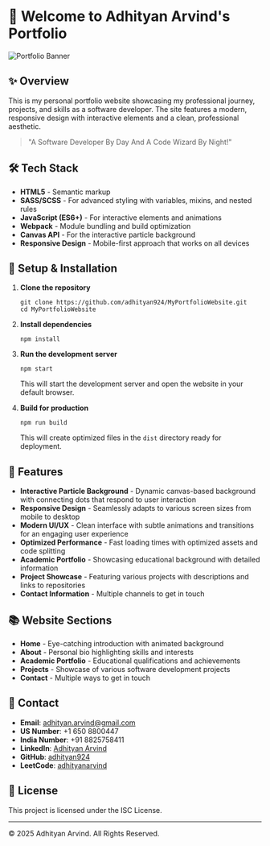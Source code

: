 # 🚀 Welcome to Adhityan Arvind's Portfolio

![Portfolio Banner](https://raw.githubusercontent.com/adhityan924/MyPortfolioWebsite/main/src/assets/propic.png)

## ✨ Overview

This is my personal portfolio website showcasing my professional journey, projects, and skills as a software developer. The site features a modern, responsive design with interactive elements and a clean, professional aesthetic.

> "A Software Developer By Day And A Code Wizard By Night!"

## 🛠️ Tech Stack

- **HTML5** - Semantic markup
- **SASS/SCSS** - For advanced styling with variables, mixins, and nested rules
- **JavaScript (ES6+)** - For interactive elements and animations
- **Webpack** - Module bundling and build optimization
- **Canvas API** - For the interactive particle background
- **Responsive Design** - Mobile-first approach that works on all devices

## 🔧 Setup & Installation

1. **Clone the repository**
   ```
   git clone https://github.com/adhityan924/MyPortfolioWebsite.git
   cd MyPortfolioWebsite
   ```

2. **Install dependencies**
   ```
   npm install
   ```

3. **Run the development server**
   ```
   npm start
   ```
   This will start the development server and open the website in your default browser.

4. **Build for production**
   ```
   npm run build
   ```
   This will create optimized files in the `dist` directory ready for deployment.

## 🌟 Features

- **Interactive Particle Background** - Dynamic canvas-based background with connecting dots that respond to user interaction
- **Responsive Design** - Seamlessly adapts to various screen sizes from mobile to desktop
- **Modern UI/UX** - Clean interface with subtle animations and transitions for an engaging user experience
- **Optimized Performance** - Fast loading times with optimized assets and code splitting
- **Academic Portfolio** - Showcasing educational background with detailed information
- **Project Showcase** - Featuring various projects with descriptions and links to repositories
- **Contact Information** - Multiple channels to get in touch

## 📚 Website Sections

- **Home** - Eye-catching introduction with animated background
- **About** - Personal bio highlighting skills and interests
- **Academic Portfolio** - Educational qualifications and achievements
- **Projects** - Showcase of various software development projects
- **Contact** - Multiple ways to get in touch

## 📱 Contact

- **Email**: adhityan.arvind@gmail.com
- **US Number**: +1 650 8800447
- **India Number**: +91 8825758411
- **LinkedIn**: [Adhityan Arvind](https://www.linkedin.com/in/adhityan-arvind/)
- **GitHub**: [adhityan924](https://github.com/adhityan924)
- **LeetCode**: [adhityanarvind](https://leetcode.com/u/adhityanarvind/)

## 📄 License

This project is licensed under the ISC License.

---

© 2025 Adhityan Arvind. All Rights Reserved.
